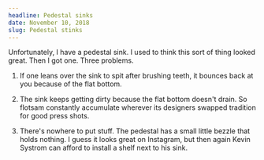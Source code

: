 ```yaml
---
headline: Pedestal sinks
date: November 10, 2018
slug: Pedestal stinks
---
```


Unfortunately, I have a pedestal sink. I used to think this sort of
thing looked great. Then I got one. Three problems.

1. If one leans over the sink to spit after brushing teeth, it
   bounces back at you because of the flat
   bottom.

2. The sink keeps getting dirty because the flat bottom
   doesn't drain. So
   flotsam constantly accumulate wherever its
   designers swapped tradition for good press shots.

3. There's nowhere to put stuff. The pedestal has a small little
   bezzle that holds nothing. I guess it looks great on Instagram, but then again Kevin Systrom can afford to install a shelf next to
   his sink.
